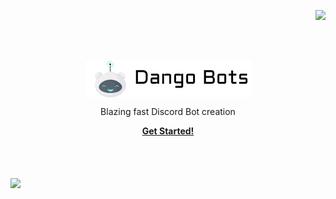 <p align="right"><a href="https://dangoweb.ga/"><img src="https://dangoweb.ga/favicon.ico" height="40px" /></a></p>
<br><br>
<p align="center">
    <img align="center" src="../title.png" />
    <!--<h1 align="center">Just the Docs</h1>-->
    <p align="center">Blazing fast Discord Bot creation</p>
    <p align="center"><strong><a href="https://bots.dangoweb.ga/docs">Get Started!</a></strong></p>
    <br><br><br>
    <img align="center" src="https://bots.dangoweb.ga/banner.gif" />
</p>